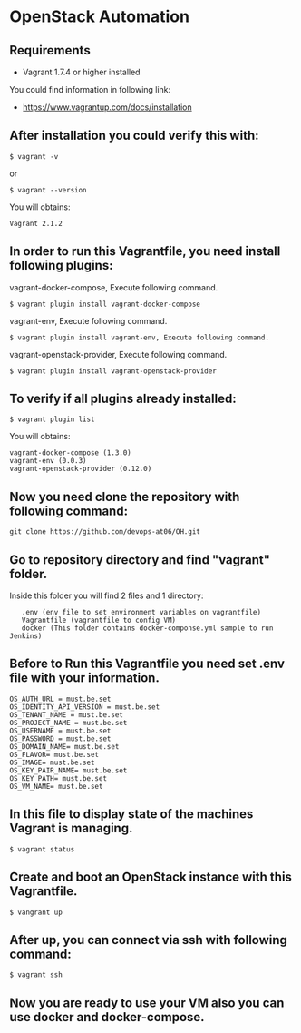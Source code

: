# OpenStack Automation

## Requirements

- Vagrant 1.7.4 or higher installed

You could find information in following link:
- https://www.vagrantup.com/docs/installation

## After installation you could verify this with:

    $ vagrant -v
    
   or
    
    $ vagrant --version
    
You will obtains:

    Vagrant 2.1.2

## In order to run this Vagrantfile, you need install following plugins:

vagrant-docker-compose, Execute following command.

    $ vagrant plugin install vagrant-docker-compose

vagrant-env, Execute following command.

    $ vagrant plugin install vagrant-env, Execute following command.

vagrant-openstack-provider, Execute following command.

    $ vagrant plugin install vagrant-openstack-provider

## To verify if all plugins already installed:
    $ vagrant plugin list

You will obtains:

    vagrant-docker-compose (1.3.0)
    vagrant-env (0.0.3)
    vagrant-openstack-provider (0.12.0)
    
## Now you need clone the repository with following command:

    git clone https://github.com/devops-at06/OH.git

## Go to repository directory and find "vagrant" folder.
   Inside this folder you will find 2 files and 1 directory:
   
       .env (env file to set environment variables on vagrantfile)
       Vagrantfile (vagrantfile to config VM)
       docker (This folder contains docker-componse.yml sample to run Jenkins)
      
## Before to Run this Vagrantfile you need set .env file with your information.

    OS_AUTH_URL = must.be.set
    OS_IDENTITY_API_VERSION = must.be.set 
    OS_TENANT_NAME = must.be.set
    OS_PROJECT_NAME = must.be.set
    OS_USERNAME = must.be.set
    OS_PASSWORD = must.be.set
    OS_DOMAIN_NAME= must.be.set
    OS_FLAVOR= must.be.set
    OS_IMAGE= must.be.set
    OS_KEY_PAIR_NAME= must.be.set
    OS_KEY_PATH= must.be.set
    OS_VM_NAME= must.be.set
     
## In this file to display state of the machines Vagrant is managing.

    $ vagrant status

## Create and boot an OpenStack instance with this Vagrantfile.

    $ vangrant up

## After up, you can connect via ssh with following command:

    $ vagrant ssh
    
## Now you are ready to use your VM also you can use docker and docker-compose.




